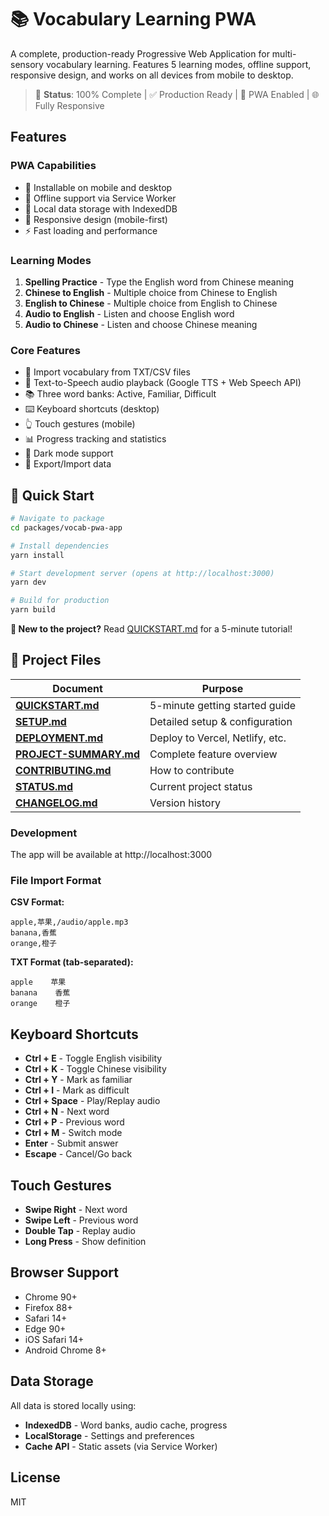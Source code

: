 # 📚 Vocabulary Learning PWA

A complete, production-ready Progressive Web Application for multi-sensory vocabulary learning. Features 5 learning modes, offline support, responsive design, and works on all devices from mobile to desktop.

> 🎯 **Status**: 100% Complete | ✅ Production Ready | 📱 PWA Enabled | 🌐 Fully Responsive

## Features

### PWA Capabilities
- 📱 Installable on mobile and desktop
- 🔄 Offline support via Service Worker
- 💾 Local data storage with IndexedDB
- 🎨 Responsive design (mobile-first)
- ⚡ Fast loading and performance

### Learning Modes
1. **Spelling Practice** - Type the English word from Chinese meaning
2. **Chinese to English** - Multiple choice from Chinese to English
3. **English to Chinese** - Multiple choice from English to Chinese
4. **Audio to English** - Listen and choose English word
5. **Audio to Chinese** - Listen and choose Chinese meaning

### Core Features
- 📁 Import vocabulary from TXT/CSV files
- 🎵 Text-to-Speech audio playback (Google TTS + Web Speech API)
- 📚 Three word banks: Active, Familiar, Difficult
- ⌨️ Keyboard shortcuts (desktop)
- 👆 Touch gestures (mobile)
- 📊 Progress tracking and statistics
- 🌙 Dark mode support
- 💾 Export/Import data

## 🚀 Quick Start

```bash
# Navigate to package
cd packages/vocab-pwa-app

# Install dependencies
yarn install

# Start development server (opens at http://localhost:3000)
yarn dev

# Build for production
yarn build
```

**📖 New to the project?** Read [QUICKSTART.md](QUICKSTART.md) for a 5-minute tutorial!

## 📁 Project Files

| Document | Purpose |
|----------|---------|
| **[QUICKSTART.md](QUICKSTART.md)** | 5-minute getting started guide |
| **[SETUP.md](SETUP.md)** | Detailed setup & configuration |
| **[DEPLOYMENT.md](DEPLOYMENT.md)** | Deploy to Vercel, Netlify, etc. |
| **[PROJECT-SUMMARY.md](PROJECT-SUMMARY.md)** | Complete feature overview |
| **[CONTRIBUTING.md](CONTRIBUTING.md)** | How to contribute |
| **[STATUS.md](STATUS.md)** | Current project status |
| **[CHANGELOG.md](CHANGELOG.md)** | Version history |

### Development

The app will be available at http://localhost:3000

### File Import Format

**CSV Format:**
```csv
apple,苹果,/audio/apple.mp3
banana,香蕉
orange,橙子
```

**TXT Format (tab-separated):**
```
apple    苹果
banana    香蕉
orange    橙子
```

## Keyboard Shortcuts

- **Ctrl + E** - Toggle English visibility
- **Ctrl + K** - Toggle Chinese visibility
- **Ctrl + Y** - Mark as familiar
- **Ctrl + I** - Mark as difficult
- **Ctrl + Space** - Play/Replay audio
- **Ctrl + N** - Next word
- **Ctrl + P** - Previous word
- **Ctrl + M** - Switch mode
- **Enter** - Submit answer
- **Escape** - Cancel/Go back

## Touch Gestures

- **Swipe Right** - Next word
- **Swipe Left** - Previous word
- **Double Tap** - Replay audio
- **Long Press** - Show definition

## Browser Support

- Chrome 90+
- Firefox 88+
- Safari 14+
- Edge 90+
- iOS Safari 14+
- Android Chrome 8+

## Data Storage

All data is stored locally using:
- **IndexedDB** - Word banks, audio cache, progress
- **LocalStorage** - Settings and preferences
- **Cache API** - Static assets (via Service Worker)

## License

MIT
